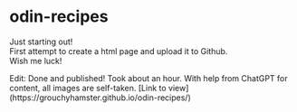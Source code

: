 # odin-recipes

<p>Just starting out!
<br>First attempt to create a html page and upload it to Github.
<br>Wish me luck!</p>

<p>Edit: Done and published! Took about an hour. With help from ChatGPT for content, all images are self-taken. [Link to view] (https://grouchyhamster.github.io/odin-recipes/)